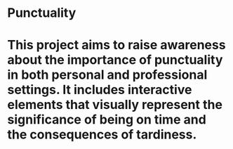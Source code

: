 # Punctuality
# This project aims to raise awareness about the importance of punctuality in both personal and professional settings. It includes interactive elements that visually represent the significance of being on time and the consequences of tardiness.
